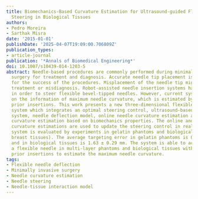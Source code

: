 ```yaml
---
title: Biomechanics-Based Curvature Estimation for Ultrasound-guided Flexible Needle
  Steering in Biological Tissues
authors:
- Pedro Moreira
- Sarthak Misra
date: '2015-01-01'
publishDate: '2025-04-07T19:09:00.706809Z'
publication_types:
- article-journal
publication: '*Annals of Biomedical Engineering*'
doi: 10.1007/s10439-014-1203-5
abstract: Needle-based procedures are commonly performed during minimally invasive
  surgery for treatment and diagnosis. Accurate needle tip placement is important
  for the success of the procedures. Misplacement of the needle tip might cause unsuccessful
  treatment or misdiagnosis. Robot-assisted needle insertion systems have been developed
  in order to steer flexible bevel-tipped needles. However, current systems depend
  on the information of maximum needle curvature, which is estimated by performing
  prior insertions. This work presents a new three-dimensional flexible needle steering
  system which integrates an optimal steering control, ultrasound-based needle tracking
  system, needle deflection model, online needle curvature estimation and offline
  curvature estimation based on biomechanics properties. The online and the offline
  curvature estimations are used to update the steering control in real time. The
  system is evaluated by experiments in gelatin phantoms and biological tissues (chicken
  breast tissues). The average targeting error in gelatin phantoms is 0.42 ± 0.17 mm,
  and in biological tissues is 1.63 ± 0.29 mm. The system is able to accurately steer
  a flexible needle in multi-layer phantoms and biological tissues without performing
  prior insertions to estimate the maximum needle curvature.
tags:
- Flexible needle deflection
- Minimally invasive surgery
- Needle curvature estimation
- Needle steering
- Needle-tissue interaction model
---
```

